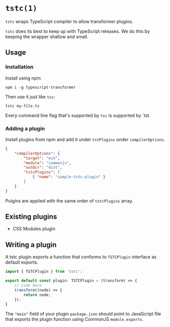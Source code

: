 # `tstc(1)`

`tstc` wraps TypeScript compiler to allow transformer plugins.

`tstc` does its best to keep up with TypeScript releases. We do this by keeping the wrapper shallow and small.

## Usage

### Installation

Install using npm

```
npm i -g typescript-transformer
```
Then use it just like `tsc`:
```
tstc my-file.ts
```

Every command line flag that's supported by `tsc` is supported by `tst.

### Adding a plugin

Install plugins from npm and add it under `tstPlugins` under `compilerOptions`.

```json
{
    "compilerOptions": {
        "target": "es5",
        "module": "commonjs",
        "outDir": "dist",
        "tstcPlugins": [
            { "name": "sample-tstc-plugin" }
        ]
    }
}
```
Pulgins are applied with the same order of `tstcPlugins` array.

## Existing plugins

* CSS Modules plugin

## Writing a plugin

A tstc plugin exports a function that conforms to `TSTCPlugin` interface as default exports.

```ts
import { TSTCPlugin } from 'tstc';

export default const plugin: TSTCPlugin = (transform) => {
    // Code here
    transform((node) => {
        return node;
    });
}
```

The `"main"` field of your plugin `package.json` should point to JavaScript file that exports the plugin function using CommonJS `module.exports`.

